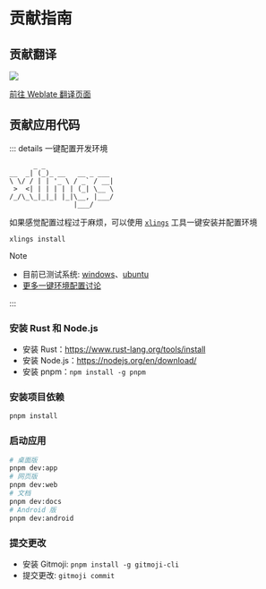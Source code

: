 # 贡献指南

## 贡献翻译

[![](https://hosted.weblate.org/widget/project-graph/287x66-black.png)](https://hosted.weblate.org/engage/project-graph/)

[前往 Weblate 翻译页面](https://hosted.weblate.org/engage/project-graph/)

## 贡献应用代码

::: details 一键配置开发环境

```
      _ _
__  _| (_)_ __   __ _ ___
\ \/ / | | '_ \ / _` / __|
 >  <| | | | | | (_| \__ \
/_/\_\_|_|_| |_|\__, |___/
                |___/

```

如果感觉配置过程过于麻烦，可以使用 [`xlings`](https://github.com/d2learn/xlings) 工具一键安装并配置环境

```
xlings install
```

> [!NOTE]
>
> - 目前已测试系统: [windows](https://github.com/LiRenTech/project-graph/issues/139#issuecomment-2470110723)、[ubuntu](https://github.com/LiRenTech/project-graph/issues/139#issuecomment-2474507140)
> - [更多一键环境配置讨论](https://github.com/LiRenTech/project-graph/issues/139)

:::

### 安装 Rust 和 Node.js

- 安装 Rust：https://www.rust-lang.org/tools/install
- 安装 Node.js：https://nodejs.org/en/download/
- 安装 pnpm：`npm install -g pnpm`

### 安装项目依赖

```sh
pnpm install
```

### 启动应用

```sh
# 桌面版
pnpm dev:app
# 网页版
pnpm dev:web
# 文档
pnpm dev:docs
# Android 版
pnpm dev:android
```

### 提交更改

- 安装 Gitmoji: `pnpm install -g gitmoji-cli`
- 提交更改: `gitmoji commit`
